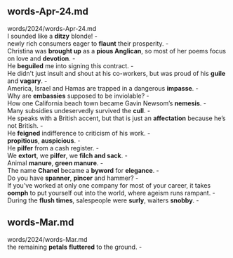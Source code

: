 ## words-Apr-24.md ##  
words/2024/words-Apr-24.md  
I sounded like a **ditzy** blonde! -  
newly rich consumers eager to **flaunt** their prosperity. -  
Christina was **brought up** as a **pious Anglican**, so most of her poems focus on love and **devotion**. -  
He **beguiled** me into signing this contract.  -  
He didn't just insult and shout at his co-workers, but was proud of his **guile** and **vagary**. -  
America, Israel and Hamas are trapped in a dangerous **impasse**. -  
Why are **embassies** supposed to be inviolable? -  
How one California beach town became Gavin Newsom’s **nemesis**. -  
Many subsidies undeservedly survived the **cull**. -  
He speaks with a British accent, but that is just an **affectation** because he’s not British. -  
He **feigned** indifference to criticism of his work. -  
**propitious**, **auspicious**. -  
He **pilfer** from a cash register. -  
We **extort**, we **pilfer**, we **filch and sack**. -  
Animal **manure**, **green manure**. -  
The name **Chanel** became a **byword** for **elegance**. -  
Do you have **spanner**, **pincer** and hammer? -  
If you’ve worked at only one company for most of your career, it takes **oomph** to put yourself out into the world, where ageism runs rampant. -  
During the **flush times**, salespeople were **surly**, waiters **snobby**. -  

## words-Mar.md ##  
words/2024/words-Mar.md  
the remaining **petals** **fluttered** to the ground. -  
